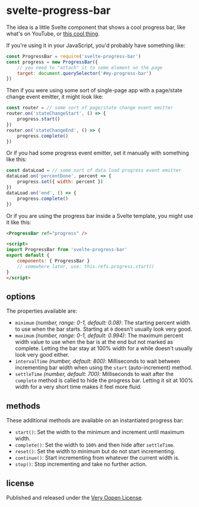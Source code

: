 # svelte-progress-bar

The idea is a little Svelte component that shows a cool progress bar, like
what's on YouTube, or [this cool thing](http://ricostacruz.com/nprogress).

If you're using it in your JavaScript, you'd probably have something like:

```js
const ProgressBar = require('svelte-progress-bar')
const progress = new ProgressBar({
	// you need to "attach" it to some element on the page
	target: document.querySelector('#my-progress-bar')
})
```

Then if you were using some sort of single-page app with a page/state change
event emitter, it might look like:

```js
const router = // some sort of page/state change event emitter
router.on('stateChangeStart', () => {
	progress.start()
})
router.on('stateChangeEnd', () => {
	progress.complete()
})
```

Or if you had some progress event emitter, set it manually with something
like this:

```js
const dataLoad = // some sort of data load progress event emitter
dataLoad.on('percentDone', percent => {
	progress.set({ width: percent })
})
dataLoad.on('end', () => {
	progress.complete()
})
```

Or if you are using the progress bar inside a Svelte template, you might
use it like this:

```html
<ProgressBar ref="progress" />

<script>
import ProgressBar from 'svelte-progress-bar'
export default {
	components: { ProgressBar }
	// somewhere later, use: this.refs.progress.start()
}
</script>
```

## options

The properties available are:

* `minimum` *(number, range: 0-1, default: 0.08)*: The starting percent width
	to use when the bar starts. Starting at `0` doesn't usually look very good.
* `maximum` *(number, range: 0-1, default: 0.994)*: The maximum percent width
	value to use when the bar is at the end but not marked as complete. Letting
	the bar stay at 100% width for a while doesn't usually look very good either.
* `intervalTime` *(number, default: 800)*: Milliseconds to wait between incrementing
	bar width when using the `start` (auto-increment) method.
* `settleTime` *(number, default: 700)*: Milliseconds to wait after the `complete`
	method is called to hide the progress bar. Letting it sit at 100% width for
	a very short time makes it feel more fluid.

## methods

These additional methods are available on an instantiated progress bar:

* `start()`: Set the width to the minimum and increment until maximum width.
* `complete()`: Set the width to `100%` and then hide after `settleTime`.
* `reset()`: Set the width to minimum but do not start incrementing.
* `continue()`: Start incrementing from whatever the current width is.
* `stop()`: Stop incrementing and take no further action.

## license

Published and released under the [Very Oopen License](veryopenlicense.com).

